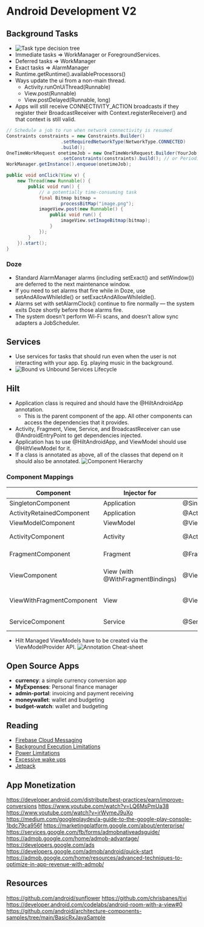 # Android Development V2

## Background Tasks

* ![Task type decision tree](resources/task-category-tree.png)
* Immediate tasks => WorkManager or ForegroundServices.
* Deferred tasks => WorkManager
* Exact tasks => AlarmManager
* Runtime.getRuntime().availableProcessors()
* Ways update the ui from a non-main thread.
  * Activity.runOnUiThread(Runnable)
  * View.post(Runnable)
  * View.postDelayed(Runnable, long)
* Apps will still receive CONNECTIVITY_ACTION broadcasts if they register their BroadcastReceiver with Context.registerReceiver() and that context is still valid.

```java
// Schedule a job to run when network connectivity is resumed
Constraints constraints = new Constraints.Builder()
                    .setRequiredNetworkType(NetworkType.CONNECTED)
                    .build(); 
OneTimeWorkRequest onetimeJob = new OneTimeWorkRequest.Builder(YourJob.class)
                    .setConstraints(constraints).build(); // or PeriodicWorkRequest
WorkManager.getInstance().enqueue(onetimeJob);
```

```java
public void onClick(View v) {
    new Thread(new Runnable() {
        public void run() {
            // a potentially time-consuming task
            final Bitmap bitmap =
                    processBitMap("image.png");
            imageView.post(new Runnable() {
                public void run() {
                    imageView.setImageBitmap(bitmap);
                }
            });
        }
    }).start();
}
```

### Doze

* Standard AlarmManager alarms (including setExact() and setWindow()) are deferred to the next maintenance window.
* If you need to set alarms that fire while in Doze, use setAndAllowWhileIdle() or setExactAndAllowWhileIdle().
* Alarms set with setAlarmClock() continue to fire normally — the system exits Doze shortly before those alarms fire.
* The system doesn't perform Wi-Fi scans, and doesn't allow sync adapters a JobScheduler.

## Services

* Use services for tasks that should run even when the user is not interacting with your app. Eg. playing music in the background.
* ![Bound vs Unbound Services Lifecycle](resources/service_lifecycle.png)

## Hilt

* Application class is required and should have the @HiltAndroidApp annotation.
  * This is the parent component of the app. All other components can access the dependencies that it provides.
* Activity, Fragment, View, Service, and BroadcastReceiver can use @AndroidEntryPoint to get dependencies injected.
* Application has to use @HiltAndroidApp, and ViewModel should use @HiltViewModel for it.
* If a class is annotated as above, all of the classes that depend on it should also be annotated.
![Component Hierarchy](resources/component-hierarchy.svg)

### Component Mappings

| Component                 | Injector for                      | Scope                      | Created At           | Destroyed At          | Default Bindings                       |
| ------------------------- | --------------------------------- | -------------------------- | -------------------- | --------------------- | -------------------------------------- |
| SingletonComponent        | Application                       | @Singleton                 | Application.onCreate | Application.onDestroy | Application                            |
| ActivityRetainedComponent | Application                       | @ActivityRetainedComponent | Activity.onCreate    | Activity.onDestroy    | Application                            |
| ViewModelComponent        | ViewModel                         | @ViewModelScoped           | View created         | ViewModel Destroyed   | SavedStateHandle                       |
| ActivityComponent         | Activity                          | @ActivityScoped            | Activity.onCreate    | Activity.onDestroy    | Application, Activity                  |
| FragmentComponent         | Fragment                          | @FragmentScoped            | Fragment.onAttach    | Fragment/onDestroy    | Application, Activity, Fragment        |
| ViewComponent             | View (with @WithFragmentBindings) | @ViewScoped                | View.super           | View Destroyed        | Application, Activity,. Fragment, View |
| ViewWithFragmentComponent | View                              | @ViewScoped                | View.super           | View destroyed        | Application, Activity, Fragment, View  |
| ServiceComponent          | Service                           | @ServiceScoped             | Service.onCreate     | Service.onDestroy     | Application, Service                   |

* Hilt Managed ViewModels have to be created via the ViewModelProvider API.
![Annotation Cheat-sheet](resources/hilt-cheatsheet.png)

## Open Source Apps

* **currency**: a simple currency conversion app
* **MyExpenses**: Personal finance manager
* **admin-portal**: invoicing and payment receiving
* **moneywallet**: wallet and budgeting
* **budget-watch**: wallet and budgeting

## Reading

* [Firebase Cloud Messaging](https://firebase.google.com/docs/cloud-messaging)
* [Background Execution Limitations](https://developer.android.com/about/versions/oreo/background#services)
* [Power Limitations](https://developer.android.com/topic/performance/power/power-details)
* [Excessive wake ups](https://developer.android.com/topic/performance/vitals/wakeup)
* [Jetpack](https://developer.android.com/jetpack)

## App Monetization

https://developer.android.com/distribute/best-practices/earn/improve-conversions
https://www.youtube.com/watch?v=LQ6MsPmUa38
https://www.youtube.com/watch?v=irWymeJ9uXo
https://medium.com/googleplaydev/a-guide-to-the-google-play-console-1bdc79ca956f
https://marketingplatform.google.com/about/enterprise/
https://services.google.com/fb/forms/admobnativeadsguide/
https://admob.google.com/home/admob-advantage/
https://developers.google.com/ads
https://developers.google.com/admob/android/quick-start
https://admob.google.com/home/resources/advanced-techniques-to-optimize-in-app-revenue-with-admob/

## Resources

https://github.com/android/sunflower
https://github.com/chrisbanes/tivi
https://developer.android.com/codelabs/android-room-with-a-view#0
https://github.com/android/architecture-components-samples/tree/main/BasicRxJavaSample
